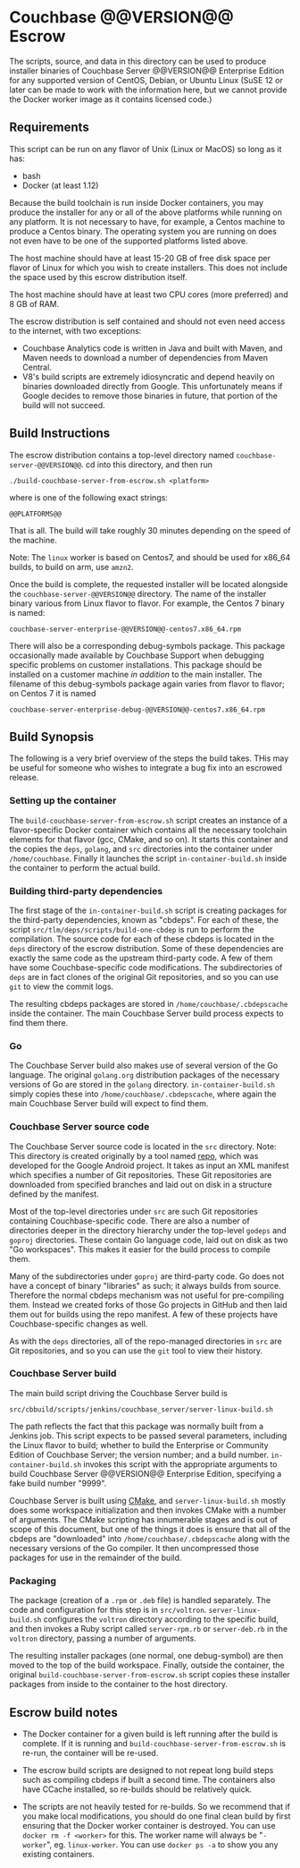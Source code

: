 # Couchbase @@VERSION@@ Escrow

The scripts, source, and data in this directory can be used to produce
installer binaries of Couchbase Server @@VERSION@@ Enterprise Edition for any
supported version of CentOS, Debian, or Ubuntu Linux (SuSE 12 or later can be
made to work with the information here, but we cannot provide the Docker
worker image as it contains licensed code.)

## Requirements

This script can be run on any flavor of Unix (Linux or MacOS) so long
as it has:

- bash
- Docker (at least 1.12)

Because the build toolchain is run inside Docker containers, you may
produce the installer for any or all of the above platforms while running
on any platform. It is not necessary to have, for example, a
Centos machine to produce a Centos binary. The operating system you are
running on does not even have to be one of the supported platforms listed
above.

The host machine should have at least 15-20 GB of free disk space per
flavor of Linux for which you wish to create installers. This does not
include the space used by this escrow distribution itself.

The host machine should have at least two CPU cores (more preferred) and
8 GB of RAM.

The escrow distribution is self contained and should not even need access
to the internet, with two exceptions:

- Couchbase Analytics code is written in Java and built with Maven,
  and Maven needs to download a number of dependencies from Maven
  Central.
- V8's build scripts are extremely idiosyncratic and depend heavily on
  binaries downloaded directly from Google. This unfortunately means
  if Google decides to remove those binaries in future, that portion
  of the build will not succeed.

## Build Instructions

The escrow distribution contains a top-level directory named
`couchbase-server-@@VERSION@@`. cd into this directory, and then run

    ./build-couchbase-server-from-escrow.sh <platform>

where <platform> is one of the following exact strings:

    @@PLATFORMS@@

That is all. The build will take roughly 30 minutes depending on the
speed of the machine.

Note: The `linux` worker is based on Centos7, and should be used for x86_64
builds, to build on arm, use `amzn2`.

Once the build is complete, the requested installer will be located alongside
the `couchbase-server-@@VERSION@@` directory. The name of the installer binary
various from Linux flavor to flavor. For example, the Centos 7 binary is
named:

    couchbase-server-enterprise-@@VERSION@@-centos7.x86_64.rpm

There will also be a corresponding debug-symbols package. This package
occasionally made available by Couchbase Support when debugging specific
problems on customer installations. This package should be installed on
a customer machine _in addition_ to the main installer. The filename of
this debug-symbols package again varies from flavor to flavor; on Centos
7 it is named

    couchbase-server-enterprise-debug-@@VERSION@@-centos7.x86_64.rpm

## Build Synopsis

The following is a very brief overview of the steps the build takes. THis
may be useful for someone who wishes to integrate a bug fix into an
escrowed release.

### Setting up the container

The `build-couchbase-server-from-escrow.sh` script creates an instance
of a flavor-specific Docker container which contains all the necessary
toolchain elements for that flavor (gcc, CMake, and so on). It starts this
container and the copies the `deps`, `golang`, and `src` directories into
the container under `/home/couchbase`. Finally it launches the script
`in-container-build.sh` inside the container to perform the actual build.

### Building third-party dependencies

The first stage of the `in-container-build.sh` script is creating packages
for the third-party dependencies, known as "cbdeps". For each of these,
the script `src/tlm/deps/scripts/build-one-cbdep` is run to perform the
compilation. The source code for each of these cbdeps is located in the
`deps` directory of the escrow distribution. Some of these dependencies
are exactly the same code as the upstream third-party code. A few of them
have some Couchbase-specific code modifications. The subdirectories of
`deps` are in fact clones of the original Git repositories, and so you
can use `git` to view the commit logs.

The resulting cbdeps packages are stored in `/home/couchbase/.cbdepscache`
inside the container. The main Couchbase Server build process expects
to find them there.

### Go

The Couchbase Server build also makes use of several version of the Go
language. The original `golang.org` distribution packages of the necessary
versions of Go are stored in the `golang` directory.
`in-container-build.sh` simply copies these into
`/home/couchbase/.cbdepscache`, where again the main Couchbase Server
build will expect to find them.

### Couchbase Server source code

The Couchbase Server source code is located in the `src` directory.
Note: This directory is created originally by a tool named
[repo](https://source.android.com/docs/setup/download#repo), which
was developed for the Google Android project. It takes as input an
XML manifest which specifies a number of Git repositories. These
Git repositories are downloaded from specified branches and laid out
on disk in a structure defined by the manifest.

Most of the top-level directories under `src` are such Git repositories
containing Couchbase-specific code. There are also a number of
directories deeper in the directory hierarchy under the top-level
`godeps` and `goproj` directories. These contain Go language code, laid
out on disk as two "Go workspaces". This makes it easier for the build
process to compile them.

Many of the subdirectories under `goproj` are third-party code. Go
does not have a concept of binary "libraries" as such; it always builds
from source. Therefore the normal cbdeps mechanism was not useful for
pre-compiling them. Instead we created forks of those Go projects in
GitHub and then laid them out for builds using the repo manifest. A
few of these projects have Couchbase-specific changes as well.

As with the `deps` directories, all of the repo-managed directories in
`src` are Git repositories, and so you can use the `git` tool to view
their history.

### Couchbase Server build

The main build script driving the Couchbase Server build is

    src/cbbuild/scripts/jenkins/couchbase_server/server-linux-build.sh

The path reflects the fact that this package was normally built from
a Jenkins job. This script expects to be passed several parameters,
including the Linux flavor to build; whether to build the Enterprise or
Community Edition of Couchbase Server; the version number; and a
build number. `in-container-build.sh` invokes this script with
the appropriate arguments to build Couchbase Server @@VERSION@@ Enterprise
Edition, specifying a fake build number "9999".

Couchbase Server is built using [CMake](https://cmake.org/), and
`server-linux-build.sh` mostly does some workspace initialization and
then invokes CMake with a number of arguments. The CMake scripting
has innumerable stages and is out of scope of this document, but one
of the things it does is ensure that all of the cbdeps are "downloaded"
into `/home/couchbase/.cbdepscache` along with the necessary versions
of the Go compiler. It then uncompressed those packages for use in the
remainder of the build.

### Packaging

The package (creation of a `.rpm` or `.deb` file) is handled separately.
The code and configuration for this step is in `src/voltron`.
`server-linux-build.sh` configures the `voltron` directory according to
the specific build, and then invokes a Ruby script called `server-rpm.rb`
or `server-deb.rb` in the `voltron` directory, passing a number of
arguments.

The resulting installer packages (one normal, one debug-symbol) are then
moved to the top of the build workspace. Finally, outside the container,
the original `build-couchbase-server-from-escrow.sh` script copies these
installer packages from inside to the container to the host directory.

## Escrow build notes

- The Docker container for a given build is left running after the build
  is complete. If it is running and `build-couchbase-server-from-escrow.sh`
  is re-run, the container will be re-used.

- The escrow build scripts are designed to not repeat long build steps
  such as compiling cbdeps if built a second time. The containers also
  have CCache installed, so re-builds should be relatively quick.

- The scripts are not heavily tested for re-builds. So we
  recommend that if you make local modifications, you should do one final
  clean build by first ensuring that the Docker worker container is
  destroyed. You can use `docker rm -f <worker>` for this. The worker
  name will always be "<platform>`-worker`", eg. `linux-worker`.
  You can use `docker ps -a` to show you any existing containers.

